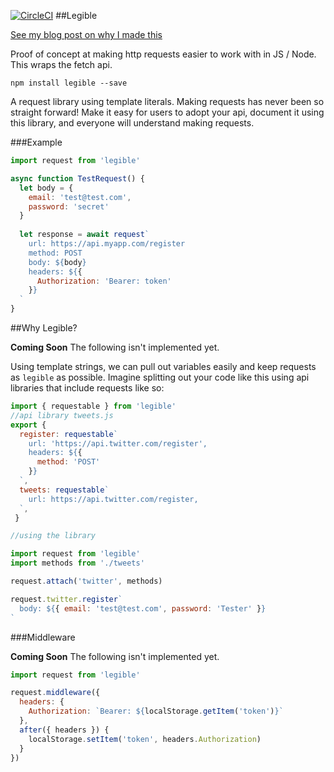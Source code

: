 [![CircleCI](https://circleci.com/gh/Legitcode/legible.svg?style=svg)](https://circleci.com/gh/Legitcode/legible)
##Legible

[See my blog post on why I made this](https://zach.codes/human-readable-ajax-requests/)

Proof of concept at making http requests easier to work with in JS / Node. This wraps the fetch api.

```
npm install legible --save
```

A request library using template literals. Making requests has never been so straight forward! Make it easy for users to adopt your api, document it using this library, and everyone will understand making requests. 

###Example

```js
import request from 'legible'

async function TestRequest() {
  let body = { 
    email: 'test@test.com', 
    password: 'secret' 
  }
  
  let response = await request`
    url: https://api.myapp.com/register
    method: POST
    body: ${body}
    headers: ${{ 
      Authorization: 'Bearer: token' 
    }}
  `
}
```

##Why Legible?

**Coming Soon** The following isn't implemented yet.


Using template strings, we can pull out variables easily and keep requests as `legible` as possible. Imagine splitting out your code like this using api libraries that include requests like so:

```js
import { requestable } from 'legible'
//api library tweets.js
export { 
  register: requestable`
    url: 'https://api.twitter.com/register', 
    headers: ${{ 
      method: 'POST' 
    }} 
  `,
  tweets: requestable`
    url: https://api.twitter.com/register, 
  `,
 }

//using the library

import request from 'legible'
import methods from './tweets'

request.attach('twitter', methods)

request.twitter.register`
  body: ${{ email: 'test@test.com', password: 'Tester' }}
`
```

###Middleware

**Coming Soon** The following isn't implemented yet.


```js
import request from 'legible'

request.middleware({
  headers: {
    Authorization: `Bearer: ${localStorage.getItem('token')}`
  },
  after({ headers }) {
    localStorage.setItem('token', headers.Authorization)
  }
})
```
